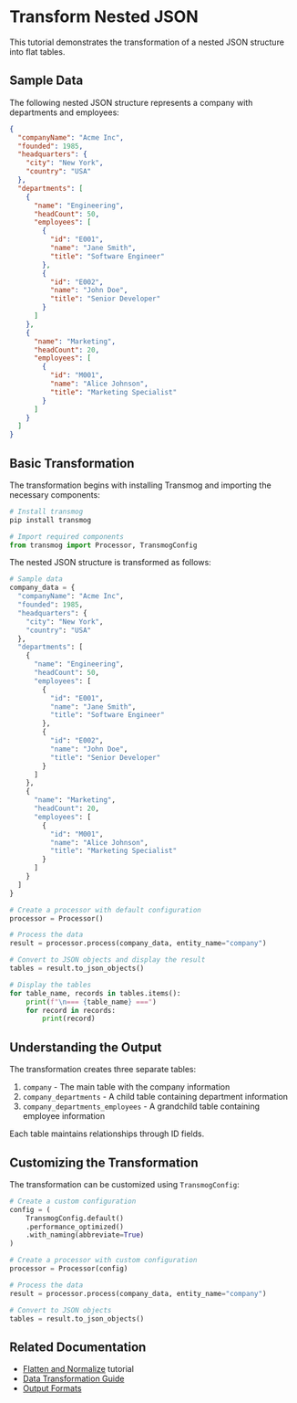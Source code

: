 # Transform Nested JSON

This tutorial demonstrates the transformation of a nested JSON structure into flat tables.

## Sample Data

The following nested JSON structure represents a company with departments and employees:

```json
{
  "companyName": "Acme Inc",
  "founded": 1985,
  "headquarters": {
    "city": "New York",
    "country": "USA"
  },
  "departments": [
    {
      "name": "Engineering",
      "headCount": 50,
      "employees": [
        {
          "id": "E001",
          "name": "Jane Smith",
          "title": "Software Engineer"
        },
        {
          "id": "E002",
          "name": "John Doe",
          "title": "Senior Developer"
        }
      ]
    },
    {
      "name": "Marketing",
      "headCount": 20,
      "employees": [
        {
          "id": "M001",
          "name": "Alice Johnson",
          "title": "Marketing Specialist"
        }
      ]
    }
  ]
}
```

## Basic Transformation

The transformation begins with installing Transmog and importing the necessary components:

```python
# Install transmog
pip install transmog

# Import required components
from transmog import Processor, TransmogConfig
```

The nested JSON structure is transformed as follows:

```python
# Sample data
company_data = {
  "companyName": "Acme Inc",
  "founded": 1985,
  "headquarters": {
    "city": "New York",
    "country": "USA"
  },
  "departments": [
    {
      "name": "Engineering",
      "headCount": 50,
      "employees": [
        {
          "id": "E001",
          "name": "Jane Smith",
          "title": "Software Engineer"
        },
        {
          "id": "E002",
          "name": "John Doe",
          "title": "Senior Developer"
        }
      ]
    },
    {
      "name": "Marketing",
      "headCount": 20,
      "employees": [
        {
          "id": "M001",
          "name": "Alice Johnson",
          "title": "Marketing Specialist"
        }
      ]
    }
  ]
}

# Create a processor with default configuration
processor = Processor()

# Process the data
result = processor.process(company_data, entity_name="company")

# Convert to JSON objects and display the result
tables = result.to_json_objects()

# Display the tables
for table_name, records in tables.items():
    print(f"\n=== {table_name} ===")
    for record in records:
        print(record)
```

## Understanding the Output

The transformation creates three separate tables:

1. `company` - The main table with the company information
2. `company_departments` - A child table containing department information
3. `company_departments_employees` - A grandchild table containing employee information

Each table maintains relationships through ID fields.

## Customizing the Transformation

The transformation can be customized using `TransmogConfig`:

```python
# Create a custom configuration
config = (
    TransmogConfig.default()
    .performance_optimized()
    .with_naming(abbreviate=True)
)

# Create a processor with custom configuration
processor = Processor(config)

# Process the data
result = processor.process(company_data, entity_name="company")

# Convert to JSON objects
tables = result.to_json_objects()
```

## Related Documentation

- [Flatten and Normalize](flatten-and-normalize.md) tutorial
- [Data Transformation Guide](../../user/processing/data-transformation.md)
- [Output Formats](../../user/output/output-formats.md)
